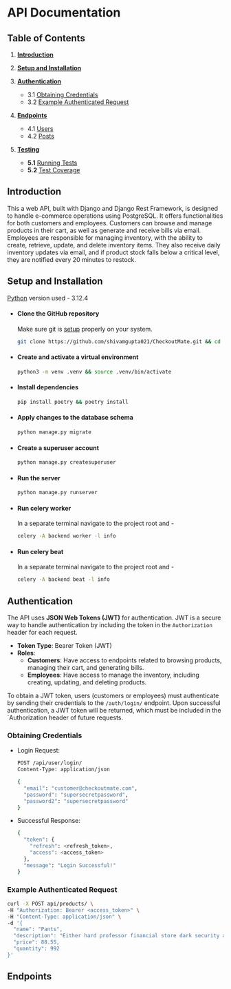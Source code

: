 # API Documentation

## Table of Contents

1. **[Introduction](#introduction)**

2. **[Setup and Installation](#setup-and-installation)**

3. **[Authentication](#authentication)**
    - 3.1 [Obtaining Credentials](#obtaining-credentials)
    - 3.2 [Example Authenticated Request](#example-authenticated-request)

4. **[Endpoints](#endpoints)**
    - 4.1 [Users](#users)
    - 4.2 [Posts](#posts)

5. **[Testing](#testing)**
    - **5.1** [Running Tests](#running-tests)
    - **5.2** [Test Coverage](#test-coverage)

## Introduction

This a web API, built with Django and Django Rest Framework, is designed to handle e-commerce operations using
PostgreSQL.
It offers functionalities for both customers and employees. Customers can browse and manage products in their cart, as
well as generate and receive bills via email. Employees are responsible for managing inventory, with the ability to
create, retrieve, update, and delete inventory items. They also receive daily inventory updates via email, and if
product stock falls below a critical level, they are notified every 20 minutes to restock.

## Setup and Installation

[Python](https://www.python.org/downloads/release/python-3124/) version used - 3.12.4

- #### Clone the GitHub repository

  Make sure git is [setup](https://www.theodinproject.com/lessons/foundations-setting-up-git) properly on your system.

   ```bash
   git clone https://github.com/shivamgupta021/CheckoutMate.git && cd CheckoutMate
   ```

- #### Create and activate a virtual environment
   ```bash
   python3 -m venv .venv && source .venv/bin/activate
   ```

- #### Install dependencies
   ```bash
   pip install poetry && poetry install
   ```

- #### Apply changes to the database schema
   ```bash
   python manage.py migrate
   ```

- #### Create a superuser account
   ```bash
   python manage.py createsuperuser
   ```

- #### Run the server
   ```bash
   python manage.py runserver
   ```
- #### Run celery worker
  In a separate terminal navigate to the project root and -
   ```bash
   celery -A backend worker -l info
   ```
- #### Run celery beat
  In a separate terminal navigate to the project root and -
   ```bash
   celery -A backend beat -l info
   ```

## Authentication

The API uses **JSON Web Tokens (JWT)** for authentication. JWT is a secure way to handle authentication by including the
token in the `Authorization` header for each request.

- **Token Type**: Bearer Token (JWT)
- **Roles**:
    - **Customers**: Have access to endpoints related to browsing products, managing their cart, and generating bills.
    - **Employees**: Have access to manage the inventory, including creating, updating, and deleting products.

To obtain a JWT token, users (customers or employees) must authenticate by sending their credentials to
the `/auth/login/` endpoint. Upon successful authentication, a JWT token will be returned, which must be included in
the `Authorization header of future requests.

### Obtaining Credentials

- Login Request:

    ```bash
    POST /api/user/login/
    Content-Type: application/json
    
    {
      "email": "customer@checkoutmate.com",
      "password": "supersecretpassword",
      "password2": "supersecretpassword"
    }
    ```
- Successful Response:

    ```bash
    {
      "token": {
        "refresh": <refresh_token>,
        "access": <access_token>
      },
      "message": "Login Successful!"
    }
    ```

### Example Authenticated Request

  ```bash
  curl -X POST api/products/ \
  -H "Authorization: Bearer <access_token>" \
  -H "Content-Type: application/json" \
  -d '{
    "name": "Pants",
    "description": "Either hard professor financial store dark security agency. Audience important determine a.",
    "price": 88.55,
    "quantity": 992
  }'
  ```

## Endpoints
